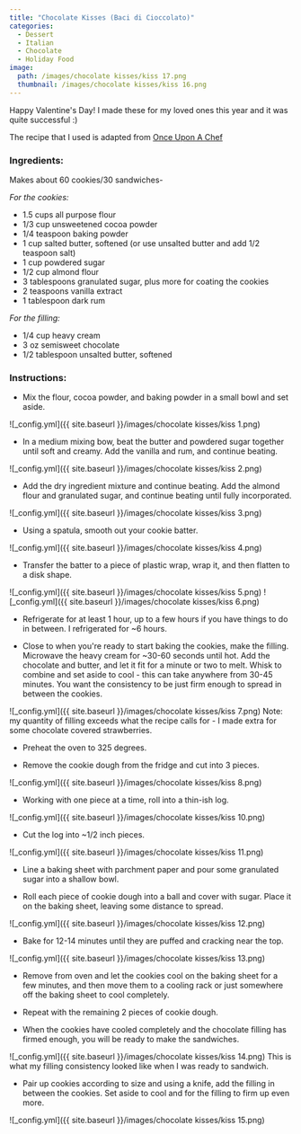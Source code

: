 ```yaml
---
title: "Chocolate Kisses (Baci di Cioccolato)"
categories:
  - Dessert
  - Italian
  - Chocolate
  - Holiday Food
image:
  path: /images/chocolate kisses/kiss 17.png
  thumbnail: /images/chocolate kisses/kiss 16.png
---
```


Happy Valentine's Day! I made these for my loved ones this year and it was quite successful :)

The recipe that I used is adapted from [Once Upon A Chef](https://www.onceuponachef.com/recipes/chocolate-kisses-baci-di-cioccolato.html)

### Ingredients:

Makes about 60 cookies/30 sandwiches-

_For the cookies:_

* 1.5 cups all purpose flour
* 1/3 cup unsweetened cocoa powder
* 1/4 teaspoon baking powder
* 1 cup salted butter, softened (or use unsalted butter and add 1/2 teaspoon salt)
* 1 cup powdered sugar
* 1/2 cup almond flour
* 3 tablespoons granulated sugar, plus more for coating the cookies
* 2 teaspoons vanilla extract
* 1 tablespoon dark rum 

_For the filling:_

* 1/4 cup heavy cream
* 3 oz semisweet chocolate
* 1/2 tablespoon unsalted butter, softened

### Instructions:

* Mix the flour, cocoa powder, and baking powder in a small bowl and set aside.

![_config.yml]({{ site.baseurl }}/images/chocolate kisses/kiss 1.png)

* In a medium mixing bow, beat the butter and powdered sugar together until soft and creamy. Add the vanilla and rum, and continue beating.

![_config.yml]({{ site.baseurl }}/images/chocolate kisses/kiss 2.png)

* Add the dry ingredient mixture and continue beating. Add the almond flour and granulated sugar, and continue beating until fully incorporated.

![_config.yml]({{ site.baseurl }}/images/chocolate kisses/kiss 3.png)

* Using a spatula, smooth out your cookie batter.

![_config.yml]({{ site.baseurl }}/images/chocolate kisses/kiss 4.png)

* Transfer the batter to a piece of plastic wrap, wrap it, and then flatten to a disk shape. 

![_config.yml]({{ site.baseurl }}/images/chocolate kisses/kiss 5.png)
![_config.yml]({{ site.baseurl }}/images/chocolate kisses/kiss 6.png)

* Refrigerate for at least 1 hour, up to a few hours if you have things to do in between. I refrigerated for ~6 hours.

* Close to when you're ready to start baking the cookies, make the filling. Microwave the heavy cream for ~30-60 seconds until hot. Add the chocolate and butter, and let it fit for a minute or two to melt. Whisk to combine and set aside to cool - this can take anywhere from 30-45 minutes. You want the consistency to be just firm enough to spread in between the cookies.

![_config.yml]({{ site.baseurl }}/images/chocolate kisses/kiss 7.png)
Note: my quantity of filling exceeds what the recipe calls for - I made extra for some chocolate covered strawberries.

* Preheat the oven to 325 degrees.

* Remove the cookie dough from the fridge and cut into 3 pieces. 

![_config.yml]({{ site.baseurl }}/images/chocolate kisses/kiss 8.png)

* Working with one piece at a time, roll into a thin-ish log.

![_config.yml]({{ site.baseurl }}/images/chocolate kisses/kiss 10.png)

* Cut the log into ~1/2 inch pieces.

![_config.yml]({{ site.baseurl }}/images/chocolate kisses/kiss 11.png)

* Line a baking sheet with parchment paper and pour some granulated sugar into a shallow bowl. 

* Roll each piece of cookie dough into a ball and cover with sugar. Place it on the baking sheet, leaving some distance to spread.

![_config.yml]({{ site.baseurl }}/images/chocolate kisses/kiss 12.png)

* Bake for 12-14 minutes until they are puffed and cracking near the top.

![_config.yml]({{ site.baseurl }}/images/chocolate kisses/kiss 13.png)

* Remove from oven and let the cookies cool on the baking sheet for a few minutes, and then move them to a cooling rack or just somewhere off the baking sheet to cool completely.

* Repeat with the remaining 2 pieces of cookie dough.

* When the cookies have cooled completely and the chocolate filling has firmed enough, you will be ready to make the sandwiches.

![_config.yml]({{ site.baseurl }}/images/chocolate kisses/kiss 14.png)
This is what my filling consistency looked like when I was ready to sandwich.

* Pair up cookies according to size and using a knife, add the filling in between the cookies. Set aside to cool and for the filling to firm up even more.

![_config.yml]({{ site.baseurl }}/images/chocolate kisses/kiss 15.png)



